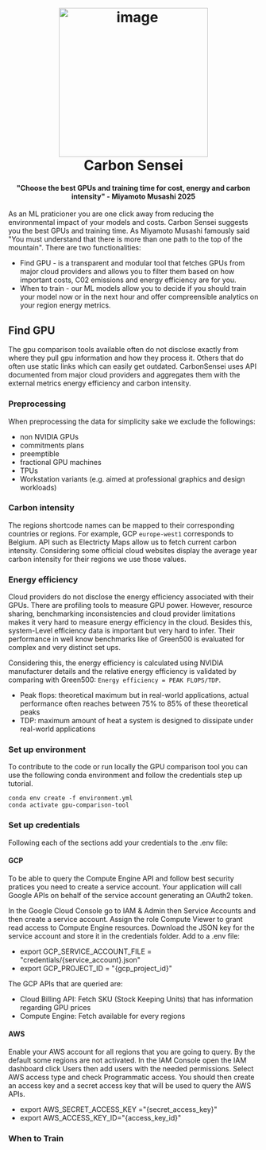 <h1 align="center">
  <br>
  <img width="300" alt="image" src="https://github.com/user-attachments/assets/0f20755c-fa05-41e7-be3e-e0d8cb08965a" />
  <br>
  Carbon Sensei
  <br>
</h1>

<h4 align="center">"Choose the best GPUs and training time for cost, energy and carbon intensity" - Miyamoto Musashi 2025</h4>

As an ML praticioner you are one click away from reducing the environmental impact of your models and costs. Carbon Sensei
suggests you the best GPUs and training time. As Miyamoto Musashi famously said "You must understand that there is more than one path to the top of the mountain". There are two functionalities:

- Find GPU - is a transparent and modular tool that fetches GPUs from major cloud providers and allows you to filter them based on how important costs, C02 emissions and energy efficiency are for you.
- When to train - our ML models allow you to decide if you should train your model now or in the next hour and offer compreensible analytics on your region energy metrics.

## Find GPU

The gpu comparison tools available often do not disclose exactly from where they pull gpu information and how they process it. Others that do often use static links which can easily get outdated. CarbonSensei uses API documented from major cloud providers and aggregates them with the external metrics energy efficiency and carbon intensity.

### Preprocessing

When preprocessing the data for simplicity sake we exclude the followings:
- non NVIDIA GPUs
- commitments plans
- preemptible
- fractional GPU machines
- TPUs
- Workstation variants (e.g. aimed at professional graphics and design workloads)

### Carbon intensity

The regions shortcode names can be mapped to their corresponding countries or regions. For example, GCP ```europe-west1``` corresponds to Belgium. API such as Electricty Maps allow us to fetch current carbon intensity. Considering some official cloud websites display the average year carbon intensity for their regions we use those values.

### Energy efficiency

Cloud providers do not disclose the energy efficiency associated with their GPUs. There are profiling tools to measure GPU power. However, resource sharing, benchmarking inconsistencies and cloud provider limitations makes it very hard to measure energy efficiency in the cloud. Besides this, system-Level efficiency data is important but very hard to infer. Their performance in well know benchmarks like of Green500 is evaluated for complex and very distinct set ups. 

Considering this, the energy efficiency is calculated using NVIDIA manufacturer details and the relative energy efficiency is validated by comparing with Green500: ```Energy efficiency = PEAK FLOPS/TDP```.
- Peak flops: theoretical maximum but in real-world applications, actual performance often reaches between 75% to 85% of these theoretical peaks
- TDP: maximum amount of heat a system is designed to dissipate under real-world applications

### Set up environment

To contribute to the code or run locally the GPU comparison tool you can use the following conda environment and follow the credentials step up tutorial.
```
conda env create -f environment.yml
conda activate gpu-comparison-tool
```


### Set up credentials

Following each of the sections add your credentials to the .env file:

#### GCP

To be able to query the Compute Engine API and follow best security pratices you need to create a service account. Your application will call Google APIs on behalf of the service account generating an OAuth2 token.

In the Google Cloud Console go to IAM & Admin then Service Accounts and then create a service account. Assign the role Compute Viewer to grant read access to Compute Engine resources. Download the JSON key for the service account and store it in the credentials folder. Add to a .env file:

- export GCP_SERVICE_ACCOUNT_FILE = "credentials/{service_account}.json"
- export GCP_PROJECT_ID = "{gcp_project_id}"

The GCP APIs that are queried are:

- Cloud Billing API: Fetch SKU (Stock Keeping Units) that has information regarding GPU prices
- Compute Engine: Fetch available for every regions


#### AWS

Enable your AWS account for all regions that you are going to query. By the default some regions are not activated. In the IAM Console open the IAM dashboard click Users then add users with the needed permissions. Select AWS access type and check Programmatic access. You should then create an access key and a secret access key that will be used to query the AWS APIs.

- export AWS_SECRET_ACCESS_KEY ="{secret_access_key}"
- export AWS_ACCESS_KEY_ID="{access_key_id}"

### When to Train
